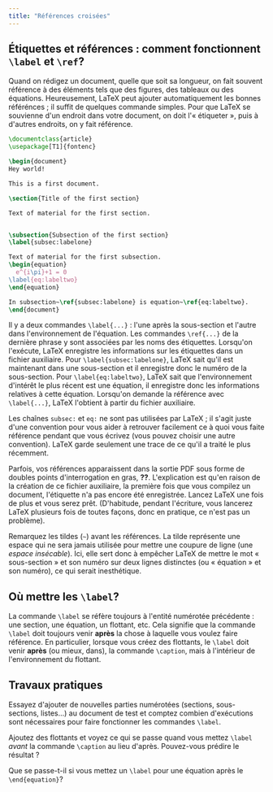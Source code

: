```yaml
---
title: "Références croisées"
---
```


## Étiquettes et références : comment fonctionnent `\label` et `\ref`?

Quand on rédigez un document, quelle que soit sa longueur, on fait souvent référence à des éléments tels que des figures, des tableaux ou des équations. Heureusement, LaTeX peut ajouter automatiquement les bonnes référénces ; il suffit de quelques commande simples. Pour que LaTeX se souvienne d'un endroit dans votre document, on doit l'« étiqueter », puis à d'autres endroits, on y fait référence.

```latex
\documentclass{article}
\usepackage[T1]{fontenc}

\begin{document}
Hey world!

This is a first document.

\section{Title of the first section}

Text of material for the first section.


\subsection{Subsection of the first section}
\label{subsec:labelone}

Text of material for the first subsection.
\begin{equation}
  e^{i\pi}+1 = 0
\label{eq:labeltwo}
\end{equation}

In subsection~\ref{subsec:labelone} is equation~\ref{eq:labeltwo}.
\end{document}
```

Il y a deux commandes `\label{...}` : l'une après la sous-section et l'autre dans l'environnement de l'équation. Les commandes `\ref{...}` de la dernière phrase y sont associées par les noms des étiquettes. Lorsqu'on l'exécute, LaTeX enregistre les informations sur les étiquettes dans un fichier auxiliaire. Pour `\label{subsec:labelone}`, LaTeX sait qu'il est maintenant dans une sous-section et il enregistre donc le numéro de la sous-section. Pour `\label{eq:labeltwo}`, LaTeX sait que l'environnement d'intérêt le plus récent est une équation, il enregistre donc les informations relatives à cette équation. Lorsqu'on demande la référence avec `\label{...}`, LaTeX l'obtient à partir du fichier auxiliaire.

Les chaînes `subsec:` et `eq:` ne sont pas utilisées par LaTeX ; il s'agit juste d'une convention pour vous aider à retrouver facilement ce à quoi vous faite référence pendant que vous écrivez (vous pouvez choisir une autre convention). LaTeX garde seulement une trace de ce qu'il a traité le plus récemment.

Parfois, vos références apparaissent dans la sortie PDF sous forme de doubles points d'interrogation en gras, **??**. L'explication est qu'en raison de la création de ce fichier auxiliaire, la première fois que vous compilez un document, l'étiquette n'a pas encore été enregistrée. Lancez LaTeX une fois de plus et vous serez prêt. (D'habitude, pendant l'écriture, vous lancerez LaTeX plusieurs fois de toutes façons, donc en pratique, ce n'est pas un problème).

Remarquez les tildes (`~`) avant les références. La tilde représente une espace qui ne sera jamais utilisée pour mettre une coupure de ligne (une _espace insécable_). Ici, elle sert donc à empêcher LaTeX de mettre le mot « sous-section » et son numéro sur deux lignes distinctes (ou « équation » et son numéro), ce qui serait inesthétique.


## Où mettre les `\label`?

La commande `\label` se réfère toujours à l'entité numérotée précédente : une section, une équation, un flottant, etc. Cela signifie que la commande `\label` doit toujours venir **après** la chose à laquelle vous voulez faire référence. En particulier, lorsque vous créez des flottants, le `\label` doit venir **après** (ou mieux, dans), la commande `\caption`, mais à l'intérieur de l'environnement du flottant.


## Travaux pratiques

Essayez d'ajouter de nouvelles parties numérotées (sections, sous-sections, listes...) au document de test et comptez combien d'exécutions sont nécessaires pour faire fonctionner les commandes `\label`.

Ajoutez des flottants et voyez ce qui se passe quand vous mettez `\label` _avant_ la commande `\caption` au lieu d'après. Pouvez-vous prédire le résultat ?

Que se passe-t-il si vous mettez un `\label` pour une équation après le `\end{equation}`?
